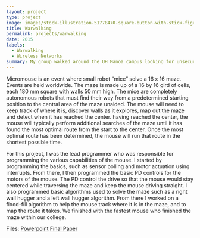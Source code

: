 ```yaml
---
layout: project
type: project
image: images/stock-illustration-51778470-square-button-with-stick-figure-and-laptop.jpg
title: Warwalking
permalink: projects/warwalking
date: 2015
labels:
  - Warwalking
  - Wireless Networks
summary: My group walked around the UH Manoa campus looking for unsecured wireless networks.
---
```



Micromouse is an event where small robot “mice” solve a 16 x 16 maze.  Events are held worldwide.  The maze is made up of a 16 by 16 gird of cells, each 180 mm square with walls 50 mm high.  The mice are completely autonomous robots that must find their way from a predetermined starting position to the central area of the maze unaided.  The mouse will need to keep track of where it is, discover walls as it explores, map out the maze and detect when it has reached the center.  having reached the center, the mouse will typically perform additional searches of the maze until it has found the most optimal route from the start to the center.  Once the most optimal route has been determined, the mouse will run that route in the shortest possible time.

For this project, I was the lead programmer who was responsible for programming the various capabilities of the mouse.  I started by programming the basics, such as sensor polling and motor actuation using interrupts.  From there, I then programmed the basic PD controls for the motors of the mouse.  The PD control the drive so that the mouse would stay centered while traversing the maze and keep the mouse driving straight.  I also programmed basic algorithms used to solve the maze such as a right wall hugger and a left wall hugger algorithm.  From there I worked on a flood-fill algorithm to help the mouse track where it is in the maze, and to map the route it takes.  We finished with the fastest mouse who finished the maze within our college.

Files:  [Powerpoint](https://drive.google.com/open?id=1jGsYMnANh3j36jgO2LUEjIa4GB3dWE18LQ7RM9ngD5w)
        [Final Paper](https://drive.google.com/open?id=1ALs98WxPFEZJ9VoKoVB4z-QXQGWN066IJNv2uVk21R4)



